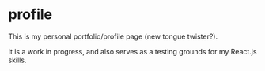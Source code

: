 # profile

This is my personal portfolio/profile page (new tongue twister?).

It is a work in progress, and also serves as a testing grounds for my React.js skills.
